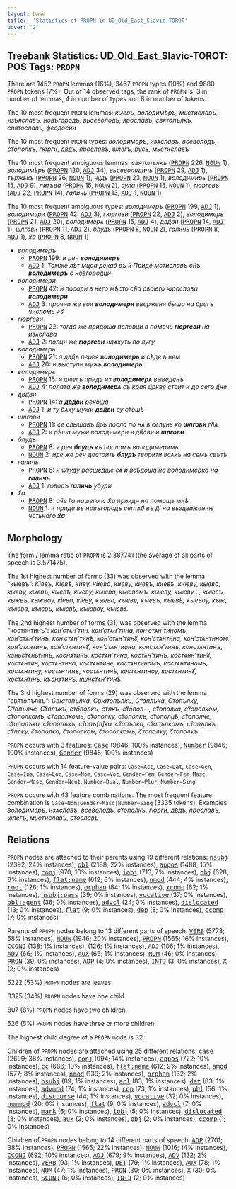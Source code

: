 ```yaml
---
layout: base
title:  'Statistics of PROPN in UD_Old_East_Slavic-TOROT'
udver: '2'
---
```


## Treebank Statistics: UD_Old_East_Slavic-TOROT: POS Tags: `PROPN`

There are 1452 `PROPN` lemmas (16%), 3467 `PROPN` types (10%) and 9880 `PROPN` tokens (7%).
Out of 14 observed tags, the rank of `PROPN` is: 3 in number of lemmas, 4 in number of types and 8 in number of tokens.

The 10 most frequent `PROPN` lemmas: <em>кыевъ, володимѣръ, мьстиславъ, изъяславъ, новъгородъ, вьсеволодъ, ярославъ, святопълкъ, святославъ, феодосии</em>

The 10 most frequent `PROPN` types:  <em>володимеръ, изѧславъ, всеволодъ, ст҃ополкъ, гюрги, дв҃дъ, ярославъ, ѡлегъ, русь, мьстиславъ</em>

The 10 most frequent ambiguous lemmas: <em>святопълкъ</em> (<tt><a href="orv_torot-pos-PROPN.html">PROPN</a></tt> 226, <tt><a href="orv_torot-pos-NOUN.html">NOUN</a></tt> 1), <em>володимѣрь</em> (<tt><a href="orv_torot-pos-PROPN.html">PROPN</a></tt> 120, <tt><a href="orv_torot-pos-ADJ.html">ADJ</a></tt> 34), <em>вьсеволодичь</em> (<tt><a href="orv_torot-pos-PROPN.html">PROPN</a></tt> 29, <tt><a href="orv_torot-pos-ADJ.html">ADJ</a></tt> 1), <em>тържькъ</em> (<tt><a href="orv_torot-pos-PROPN.html">PROPN</a></tt> 26, <tt><a href="orv_torot-pos-NOUN.html">NOUN</a></tt> 1), <em>чудь</em> (<tt><a href="orv_torot-pos-PROPN.html">PROPN</a></tt> 23, <tt><a href="orv_torot-pos-NOUN.html">NOUN</a></tt> 1), <em>володимирь</em> (<tt><a href="orv_torot-pos-PROPN.html">PROPN</a></tt> 15, <tt><a href="orv_torot-pos-ADJ.html">ADJ</a></tt> 9), <em>литъва</em> (<tt><a href="orv_torot-pos-PROPN.html">PROPN</a></tt> 15, <tt><a href="orv_torot-pos-NOUN.html">NOUN</a></tt> 2), <em>сула</em> (<tt><a href="orv_torot-pos-PROPN.html">PROPN</a></tt> 15, <tt><a href="orv_torot-pos-NOUN.html">NOUN</a></tt> 1), <em>гюргевъ</em> (<tt><a href="orv_torot-pos-ADJ.html">ADJ</a></tt> 22, <tt><a href="orv_torot-pos-PROPN.html">PROPN</a></tt> 14), <em>галичь</em> (<tt><a href="orv_torot-pos-PROPN.html">PROPN</a></tt> 13, <tt><a href="orv_torot-pos-ADJ.html">ADJ</a></tt> 1, <tt><a href="orv_torot-pos-NOUN.html">NOUN</a></tt> 1)

The 10 most frequent ambiguous types:  <em>володимеръ</em> (<tt><a href="orv_torot-pos-PROPN.html">PROPN</a></tt> 199, <tt><a href="orv_torot-pos-ADJ.html">ADJ</a></tt> 1), <em>володимери</em> (<tt><a href="orv_torot-pos-PROPN.html">PROPN</a></tt> 42, <tt><a href="orv_torot-pos-ADJ.html">ADJ</a></tt> 3), <em>гюргеви</em> (<tt><a href="orv_torot-pos-PROPN.html">PROPN</a></tt> 22, <tt><a href="orv_torot-pos-ADJ.html">ADJ</a></tt> 2), <em>володимерь</em> (<tt><a href="orv_torot-pos-PROPN.html">PROPN</a></tt> 21, <tt><a href="orv_torot-pos-ADJ.html">ADJ</a></tt> 20), <em>володимерѧ</em> (<tt><a href="orv_torot-pos-PROPN.html">PROPN</a></tt> 15, <tt><a href="orv_torot-pos-ADJ.html">ADJ</a></tt> 4), <em>двд҃ви</em> (<tt><a href="orv_torot-pos-PROPN.html">PROPN</a></tt> 14, <tt><a href="orv_torot-pos-ADJ.html">ADJ</a></tt> 1), <em>ѡлгови</em> (<tt><a href="orv_torot-pos-PROPN.html">PROPN</a></tt> 11, <tt><a href="orv_torot-pos-ADJ.html">ADJ</a></tt> 2), <em>блудъ</em> (<tt><a href="orv_torot-pos-PROPN.html">PROPN</a></tt> 8, <tt><a href="orv_torot-pos-NOUN.html">NOUN</a></tt> 2), <em>галичь</em> (<tt><a href="orv_torot-pos-PROPN.html">PROPN</a></tt> 8, <tt><a href="orv_torot-pos-ADJ.html">ADJ</a></tt> 1), <em>х҃а</em> (<tt><a href="orv_torot-pos-PROPN.html">PROPN</a></tt> 8, <tt><a href="orv_torot-pos-NOUN.html">NOUN</a></tt> 1)


* <em>володимеръ</em>
  * <tt><a href="orv_torot-pos-PROPN.html">PROPN</a></tt> 199: <em>и реч <b>володимеръ</b></em>
  * <tt><a href="orv_torot-pos-ADJ.html">ADJ</a></tt> 1: <em>Томже лѣт мцса декаб въ к҃ Приде мстиславъ сн҃ъ <b>володимеръ</b> с новгородци</em>
* <em>володимери</em>
  * <tt><a href="orv_torot-pos-PROPN.html">PROPN</a></tt> 42: <em>и посади в него мѣсто сн҃а своѥго ꙗрослава <b>володимери</b></em>
  * <tt><a href="orv_torot-pos-ADJ.html">ADJ</a></tt> 3: <em>прочии же вои <b>володимери</b> ввержени быша на брегъ числомь ҂ѕ҃</em>
* <em>гюргеви</em>
  * <tt><a href="orv_torot-pos-PROPN.html">PROPN</a></tt> 22: <em>тогда же придоша половци в помочь <b>гюргеви</b> на изѧслава</em>
  * <tt><a href="orv_torot-pos-ADJ.html">ADJ</a></tt> 2: <em>полци же <b>гюргеви</b> идѧхуть по лугу</em>
* <em>володимерь</em>
  * <tt><a href="orv_torot-pos-PROPN.html">PROPN</a></tt> 21: <em>а двд҃ъ перея <b>володимерь</b> и сѣде в нем</em>
  * <tt><a href="orv_torot-pos-ADJ.html">ADJ</a></tt> 20: <em>и выступи мужь <b>володимерь</b></em>
* <em>володимерѧ</em>
  * <tt><a href="orv_torot-pos-PROPN.html">PROPN</a></tt> 15: <em>и ѡлегъ приде из <b>володимерѧ</b> выведенъ</em>
  * <tt><a href="orv_torot-pos-ADJ.html">ADJ</a></tt> 4: <em>полата же <b>володимерѧ</b> съ края ц҃ркве стоит и до сего д҃не</em>
* <em>двд҃ви</em>
  * <tt><a href="orv_torot-pos-PROPN.html">PROPN</a></tt> 14: <em>а <b>двд҃ви</b> рекоша</em>
  * <tt><a href="orv_torot-pos-ADJ.html">ADJ</a></tt> 1: <em>и ту бѧху мужи <b>двд҃ви</b> оу ст҃ошѣ</em>
* <em>ѡлгови</em>
  * <tt><a href="orv_torot-pos-PROPN.html">PROPN</a></tt> 11: <em>се слышавъ ц҃рь посла по нѧ в селунь ко <b>ѡлгови</b> гл҃ѧ</em>
  * <tt><a href="orv_torot-pos-ADJ.html">ADJ</a></tt> 2: <em>и рѣша мужи володимери и дв҃дви и <b>ѡлгови</b></em>
* <em>блудъ</em>
  * <tt><a href="orv_torot-pos-PROPN.html">PROPN</a></tt> 8: <em>и реч <b>блудъ</b> къ посломъ володимеримь</em>
  * <tt><a href="orv_torot-pos-NOUN.html">NOUN</a></tt> 2: <em>иде же реч достоить <b>блудъ</b> творити всѧкъ на семь свѣтѣ</em>
* <em>галичь</em>
  * <tt><a href="orv_torot-pos-PROPN.html">PROPN</a></tt> 8: <em>и ѿтуду расшедше сѧ и всѣдоша на володимерка на <b>галичь</b></em>
  * <tt><a href="orv_torot-pos-ADJ.html">ADJ</a></tt> 1: <em>говоръ <b>галичь</b> убуди</em>
* <em>х҃а</em>
  * <tt><a href="orv_torot-pos-PROPN.html">PROPN</a></tt> 8: <em>оч҃е г҃а нашего іс <b>х҃а</b> прииди на помощь мнѣ</em>
  * <tt><a href="orv_torot-pos-NOUN.html">NOUN</a></tt> 1: <em>и приде въ новъгородъ септѧб҃ въ д҃і на въздвижениѥ чс҃тьнаго <b>х҃а</b></em>

## Morphology

The form / lemma ratio of `PROPN` is 2.387741 (the average of all parts of speech is 3.571475).

The 1st highest number of forms (33) was observed with the lemma “кыевъ”: <em>Кіевъ, Кіевѣ, киву, киева, киеву, киевъ, киевѣ, киѥву, кыева, кыеву, кыевъ, кыевѣ, кыєву, кыѥва, кыѥвомъ, кыѥву, кыѥву⁘, кыѥвъ, кыѥвѣ, кыѥвѹ, кіева, кіеву, кꙑева, кꙑеве, кꙑевъ, кꙑевѣ, кꙑевѹ, кꙑѥ, кꙑѥва, кꙑѥвъ, кꙑѥвѣ, кꙑѥвѹ, кꙑѥвꙋ</em>.

The 2nd highest number of forms (31) was observed with the lemma “костянтинъ”: <em>конʼстѧнʼтин, конʼстѧнʼтина, конʼстѧнʼтиномъ, конʼстѧнʼтинъ, конʼстѧнʼтинѣ, конʼстѧнʼтинꙋ, конʼстѧнтина, конʼстѧнтином, конʼстѧнтинъ, конʼстѧнтинꙋ, конʼстѧнтиѻна, констѧнʼтинъ, констѧнтинъ, коньстѧньтинъ, коснѧтинъ, костѧнʼтина, костѧнʼтинъ, костѧннʼтинꙋ, костѧнтин, костѧнтина, костѧнтине, костѧнтиномъ, костѧнтиномь, костѧнтину, костѧнтинъ, костѧнтинѣ, костѧнтинѹ, костѧнтинꙋ, костѧнтїнъ, къснѧтинъ, кѡнстѧнʼтинъ</em>.

The 3rd highest number of forms (29) was observed with the lemma “святопълкъ”: <em>Свꙗтопълка, Свꙗтопълкъ, Ст҃оплъка, Ст҃опълку, Ст҃опълче, Ст҃плъкъ, сто҃полкъ, стпкъ, ст҃опол--, ст҃ополка, ст҃ополком, ст҃ополкомъ, ст҃ополкомь, ст҃ополку, ст҃ополкъ, ст҃ополцѣ, ст҃ополче, ст҃ополъка, ст҃ополъкъ, ст҃опъ[л]ка, ст҃опълка, ст҃опълкомь, ст҃опълкъ, ст҃плку, с҃тополка, с҃тополком, с҃тополкомь, с҃тополку, с҃тополкъ</em>.

`PROPN` occurs with 3 features: <tt><a href="orv_torot-feat-Case.html">Case</a></tt> (9846; 100% instances), <tt><a href="orv_torot-feat-Number.html">Number</a></tt> (9846; 100% instances), <tt><a href="orv_torot-feat-Gender.html">Gender</a></tt> (9845; 100% instances)

`PROPN` occurs with 14 feature-value pairs: `Case=Acc`, `Case=Dat`, `Case=Gen`, `Case=Ins`, `Case=Loc`, `Case=Nom`, `Case=Voc`, `Gender=Fem`, `Gender=Fem,Masc`, `Gender=Masc`, `Gender=Neut`, `Number=Dual`, `Number=Plur`, `Number=Sing`

`PROPN` occurs with 43 feature combinations.
The most frequent feature combination is `Case=Nom|Gender=Masc|Number=Sing` (3335 tokens).
Examples: <em>володимеръ, изѧславъ, всеволодъ, ст҃ополкъ, гюрги, дв҃дъ, ярославъ, ѡлегъ, мьстиславъ, ст҃ославъ</em>


## Relations

`PROPN` nodes are attached to their parents using 19 different relations: <tt><a href="orv_torot-dep-nsubj.html">nsubj</a></tt> (2392; 24% instances), <tt><a href="orv_torot-dep-obl.html">obl</a></tt> (2188; 22% instances), <tt><a href="orv_torot-dep-appos.html">appos</a></tt> (1488; 15% instances), <tt><a href="orv_torot-dep-conj.html">conj</a></tt> (970; 10% instances), <tt><a href="orv_torot-dep-iobj.html">iobj</a></tt> (713; 7% instances), <tt><a href="orv_torot-dep-obj.html">obj</a></tt> (628; 6% instances), <tt><a href="orv_torot-dep-flat-name.html">flat:name</a></tt> (612; 6% instances), <tt><a href="orv_torot-dep-nmod.html">nmod</a></tt> (444; 4% instances), <tt><a href="orv_torot-dep-root.html">root</a></tt> (126; 1% instances), <tt><a href="orv_torot-dep-orphan.html">orphan</a></tt> (84; 1% instances), <tt><a href="orv_torot-dep-xcomp.html">xcomp</a></tt> (62; 1% instances), <tt><a href="orv_torot-dep-nsubj-pass.html">nsubj:pass</a></tt> (39; 0% instances), <tt><a href="orv_torot-dep-vocative.html">vocative</a></tt> (37; 0% instances), <tt><a href="orv_torot-dep-obl-agent.html">obl:agent</a></tt> (36; 0% instances), <tt><a href="orv_torot-dep-advcl.html">advcl</a></tt> (24; 0% instances), <tt><a href="orv_torot-dep-dislocated.html">dislocated</a></tt> (13; 0% instances), <tt><a href="orv_torot-dep-flat.html">flat</a></tt> (9; 0% instances), <tt><a href="orv_torot-dep-dep.html">dep</a></tt> (8; 0% instances), <tt><a href="orv_torot-dep-ccomp.html">ccomp</a></tt> (7; 0% instances)

Parents of `PROPN` nodes belong to 13 different parts of speech: <tt><a href="orv_torot-pos-VERB.html">VERB</a></tt> (5773; 58% instances), <tt><a href="orv_torot-pos-NOUN.html">NOUN</a></tt> (1946; 20% instances), <tt><a href="orv_torot-pos-PROPN.html">PROPN</a></tt> (1565; 16% instances), <tt><a href="orv_torot-pos-CCONJ.html">CCONJ</a></tt> (138; 1% instances),  (126; 1% instances), <tt><a href="orv_torot-pos-ADJ.html">ADJ</a></tt> (106; 1% instances), <tt><a href="orv_torot-pos-ADV.html">ADV</a></tt> (66; 1% instances), <tt><a href="orv_torot-pos-AUX.html">AUX</a></tt> (66; 1% instances), <tt><a href="orv_torot-pos-NUM.html">NUM</a></tt> (46; 0% instances), <tt><a href="orv_torot-pos-PRON.html">PRON</a></tt> (39; 0% instances), <tt><a href="orv_torot-pos-ADP.html">ADP</a></tt> (4; 0% instances), <tt><a href="orv_torot-pos-INTJ.html">INTJ</a></tt> (3; 0% instances), <tt><a href="orv_torot-pos-X.html">X</a></tt> (2; 0% instances)

5222 (53%) `PROPN` nodes are leaves.

3325 (34%) `PROPN` nodes have one child.

807 (8%) `PROPN` nodes have two children.

526 (5%) `PROPN` nodes have three or more children.

The highest child degree of a `PROPN` node is 32.

Children of `PROPN` nodes are attached using 25 different relations: <tt><a href="orv_torot-dep-case.html">case</a></tt> (2699; 38% instances), <tt><a href="orv_torot-dep-conj.html">conj</a></tt> (994; 14% instances), <tt><a href="orv_torot-dep-appos.html">appos</a></tt> (722; 10% instances), <tt><a href="orv_torot-dep-cc.html">cc</a></tt> (686; 10% instances), <tt><a href="orv_torot-dep-flat-name.html">flat:name</a></tt> (612; 9% instances), <tt><a href="orv_torot-dep-amod.html">amod</a></tt> (577; 8% instances), <tt><a href="orv_torot-dep-nmod.html">nmod</a></tt> (139; 2% instances), <tt><a href="orv_torot-dep-orphan.html">orphan</a></tt> (132; 2% instances), <tt><a href="orv_torot-dep-nsubj.html">nsubj</a></tt> (89; 1% instances), <tt><a href="orv_torot-dep-acl.html">acl</a></tt> (83; 1% instances), <tt><a href="orv_torot-dep-det.html">det</a></tt> (83; 1% instances), <tt><a href="orv_torot-dep-advmod.html">advmod</a></tt> (74; 1% instances), <tt><a href="orv_torot-dep-cop.html">cop</a></tt> (73; 1% instances), <tt><a href="orv_torot-dep-obl.html">obl</a></tt> (56; 1% instances), <tt><a href="orv_torot-dep-discourse.html">discourse</a></tt> (44; 1% instances), <tt><a href="orv_torot-dep-vocative.html">vocative</a></tt> (32; 0% instances), <tt><a href="orv_torot-dep-nummod.html">nummod</a></tt> (20; 0% instances), <tt><a href="orv_torot-dep-flat.html">flat</a></tt> (9; 0% instances), <tt><a href="orv_torot-dep-advcl.html">advcl</a></tt> (7; 0% instances), <tt><a href="orv_torot-dep-mark.html">mark</a></tt> (6; 0% instances), <tt><a href="orv_torot-dep-iobj.html">iobj</a></tt> (5; 0% instances), <tt><a href="orv_torot-dep-dislocated.html">dislocated</a></tt> (3; 0% instances), <tt><a href="orv_torot-dep-aux.html">aux</a></tt> (2; 0% instances), <tt><a href="orv_torot-dep-obj.html">obj</a></tt> (2; 0% instances), <tt><a href="orv_torot-dep-ccomp.html">ccomp</a></tt> (1; 0% instances)

Children of `PROPN` nodes belong to 14 different parts of speech: <tt><a href="orv_torot-pos-ADP.html">ADP</a></tt> (2701; 38% instances), <tt><a href="orv_torot-pos-PROPN.html">PROPN</a></tt> (1565; 22% instances), <tt><a href="orv_torot-pos-NOUN.html">NOUN</a></tt> (1016; 14% instances), <tt><a href="orv_torot-pos-CCONJ.html">CCONJ</a></tt> (692; 10% instances), <tt><a href="orv_torot-pos-ADJ.html">ADJ</a></tt> (679; 9% instances), <tt><a href="orv_torot-pos-ADV.html">ADV</a></tt> (132; 2% instances), <tt><a href="orv_torot-pos-VERB.html">VERB</a></tt> (93; 1% instances), <tt><a href="orv_torot-pos-DET.html">DET</a></tt> (79; 1% instances), <tt><a href="orv_torot-pos-AUX.html">AUX</a></tt> (78; 1% instances), <tt><a href="orv_torot-pos-NUM.html">NUM</a></tt> (47; 1% instances), <tt><a href="orv_torot-pos-PRON.html">PRON</a></tt> (30; 0% instances), <tt><a href="orv_torot-pos-X.html">X</a></tt> (30; 0% instances), <tt><a href="orv_torot-pos-SCONJ.html">SCONJ</a></tt> (6; 0% instances), <tt><a href="orv_torot-pos-INTJ.html">INTJ</a></tt> (2; 0% instances)

